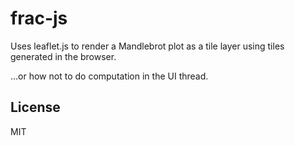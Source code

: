# frac-js

Uses leaflet.js to render a Mandlebrot plot as a tile layer using tiles generated in the browser.

...or how not to do computation in the UI thread.

## License

MIT